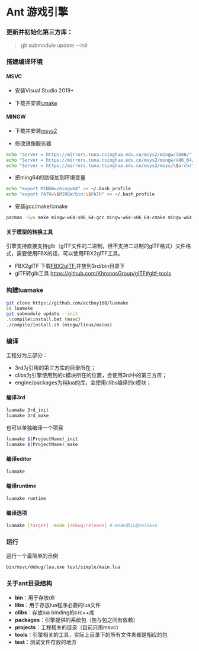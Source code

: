 Ant 游戏引擎
=====

### 更新并初始化第三方库：

> git submodule update --init

### 搭建编译环境

#### MSVC
- 安装Visual Studio 2019+

- 下载并安装[cmake](https://cmake.org/download/)

#### MINGW
- 下载并安装[msys2](https://www.msys2.org/)

- 修改镜像服务器
``` bash
echo "Server = https://mirrors.tuna.tsinghua.edu.cn/msys2/mingw/i686/" > /etc/pacman.d/mirrorlist.mingw32
echo "Server = https://mirrors.tuna.tsinghua.edu.cn/msys2/mingw/x86_64/" > /etc/pacman.d/mirrorlist.mingw64
echo "Server = https://mirrors.tuna.tsinghua.edu.cn/msys2/msys/\$arch/" > /etc/pacman.d/mirrorlist.msys
```

- 把ming64的路径加到环境变量
``` bash
echo "export MINGW=/mingw64" >> ~/.bash_profile
echo "export PATH=\$MINGW/bin:\$PATH" >> ~/.bash_profile
```

- 安装gcc/make/cmake
``` bash
pacman -Syu make mingw-w64-x86_64-gcc mingw-w64-x86_64-cmake mingw-w64-x86_64-ninja
```

#### 关于模型的转换工具
引擎支持直接支持glb（glTF文件的二进制，但不支持二进制的glTF格式）文件格式，需要使用FBX的话，可以使用FBX2glTF工具。

- FBX2glTF
下载[FBX2glTF](https://github.com/facebookincubator/FBX2glTF/releases),并放到3rd/bin目录下
- glTF转glb工具
https://github.com/KhronosGroup/glTF#gltf-tools

### 构建luamake

``` bash
git clone https://github.com/actboy168/luamake
cd luamake
git submodule update --init
.\compile\install.bat (msvc)
./compile/install.sh (mingw/linux/macos)
```

### 编译
工程分为三部分：
- 3rd为引用的第三方库的目录所在；
- clibs为引擎使用到的c模块所在的位置，会使用3rd中的第三方库；
- engine/packages为纯lua的库，会使用clibs编译的c模块；

#### 编译3rd

``` bash
luamake 3rd_init
luamake 3rd_make
```

也可以单独编译一个项目
``` bash
luamake $(ProjectName)_init
luamake $(ProjectName)_make
```

#### 编译editor

``` bash
luamake
```

#### 编译runtime

``` bash
luamake runtime
```

#### 编译选项
``` bash
luamake [target] -mode [debug/release] #-mode默认是release
```

### 运行
运行一个最简单的示例
``` bash
bin/msvc/debug/lua.exe test/simple/main.lua
```

### 关于ant目录结构
- **bin**：用于存放dll
- **libs**：用于存放lua程序必要的lua文件
- **clibs**：存放lua binding的c/c++库
- **packages**：引擎提供的系统包（包与包之间有依赖）
- **projects**：工程相关的目录（目前只用msvc）
- **tools**：引擎相关的工具，实际上目录下的所有文件夹都是相应的包
- **test**：测试文件存放的地方
